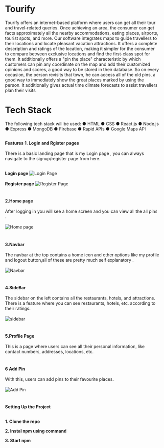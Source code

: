 # Tourify
Tourify offers an internet-based platform where users can get all their tour and travel-related queries. Once achieving an area, the consumer can get facts approximately all the nearby accommodations, eating places, airports, tourist spots, and more. Our software integrates maps to guide travellers to their locations and locate pleasant vacation attractions. It offers a complete description and ratings of the location, making it simpler for the consumer to compare between exclusive locations and find the first-class spot for them. It additionally offers a "pin the place" characteristic by which customers can pin any coordinate on the map and add their customized opinions and scores, a good way to be stored in their database. So on every occasion, the person revisits that town, he can access all of the old pins, a good way to immediately show the great places marked by using the person. It additionally gives actual time climate forecasts to assist travellers plan their visits
# Tech Stack
The following tech stack will be used: ● HTML ● CSS ● React.js ● Node.js ● Express ● MongoDB ● Firebase ● Rapid APIs ● Google Maps API

##
**Features** 
**1. Login and Rgister pages**<br><br>
There is a basic landing page that is my Login page , you can always navigate to the signup/register page from here.<br><br>

**Login page**
![Login Page](https://user-images.githubusercontent.com/82212464/201488711-ac334100-8be3-4434-b2d9-979a27e242d8.jpeg) <br><br>
**Register page**
![Register Page](https://user-images.githubusercontent.com/82212464/201488788-00e129cf-c46d-4438-90c4-eb6a8025e224.jpeg)

#
**2.Home page** <br><br>
After logging in you will see a home screen and you can view all the all pins .<br><br>
![Home page](https://user-images.githubusercontent.com/78373491/201491488-71242c50-2603-4224-b211-7a323b61ddb9.png)

#
**3.Navbar** <br><br>
The navbar at the top contains a home icon and other options like  my profile and logout button,all of these are pretty much self explanatory .<br><br>
![Navbar](https://user-images.githubusercontent.com/82212464/201488895-734f20fa-4cae-40d5-a471-e924d5458e41.jpeg)

#
**4.SideBar** <br><br>
The sidebar on the left contains all the restaurants, hotels, and attractions. There is a feature where you can see restaurants, hotels, etc. according to their ratings.<br><br>
![sidebar](https://user-images.githubusercontent.com/82212464/201488927-f4b5b1ae-9726-4e0e-9196-920fa9b2f031.jpeg)


#
**5.Profile Page** <br><br>
This is a page where users can see all their personal information, like contact numbers, addresses, locations, etc.

#
**6 Add Pin** <br><br>
With this, users can add pins to their favourite places.<br><br>
![Add Pin](https://user-images.githubusercontent.com/82212464/201489074-e91bebf6-6365-4bd8-be8f-7a0eaea0f5e8.jpeg)

#
**Setting Up the Project**<br><br>

**1. Clone the repo**<br>

**2. Instal npm using command**<br>

**3. Start npm**<br>
